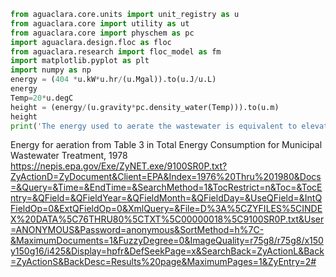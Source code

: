 ```Python
from aguaclara.core.units import unit_registry as u
from aguaclara.core import utility as ut
from aguaclara.core import physchem as pc
import aguaclara.design.floc as floc
from aguaclara.research import floc_model as fm
import matplotlib.pyplot as plt
import numpy as np
energy = (404 *u.kW*u.hr/(u.Mgal)).to(u.J/u.L)
energy
Temp=20*u.degC
height = (energy/(u.gravity*pc.density_water(Temp))).to(u.m)
height
print('The energy used to aerate the wastewater is equivalent to elevating the wastewater', height)
```

Energy for aeration from Table 3 in Total Energy Consumption for Municipal Wastewater Treatment, 1978
https://nepis.epa.gov/Exe/ZyNET.exe/9100SR0P.txt?ZyActionD=ZyDocument&Client=EPA&Index=1976%20Thru%201980&Docs=&Query=&Time=&EndTime=&SearchMethod=1&TocRestrict=n&Toc=&TocEntry=&QField=&QFieldYear=&QFieldMonth=&QFieldDay=&UseQField=&IntQFieldOp=0&ExtQFieldOp=0&XmlQuery=&File=D%3A%5CZYFILES%5CINDEX%20DATA%5C76THRU80%5CTXT%5C00000018%5C9100SR0P.txt&User=ANONYMOUS&Password=anonymous&SortMethod=h%7C-&MaximumDocuments=1&FuzzyDegree=0&ImageQuality=r75g8/r75g8/x150y150g16/i425&Display=hpfr&DefSeekPage=x&SearchBack=ZyActionL&Back=ZyActionS&BackDesc=Results%20page&MaximumPages=1&ZyEntry=2#
